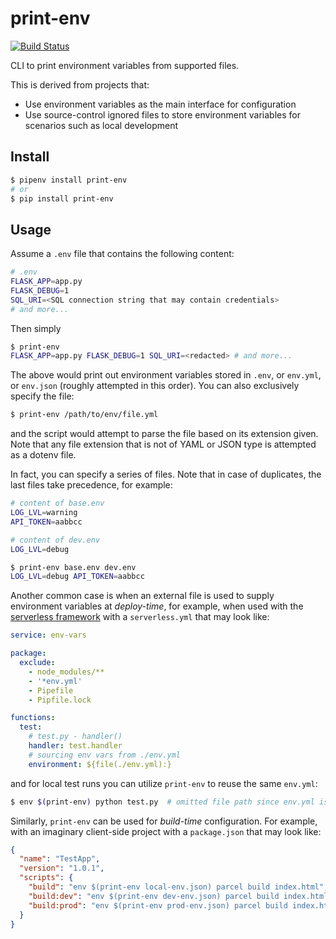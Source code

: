 print-env
===

[![Build Status](https://travis-ci.org/woozyking/print-env.svg?branch=master)](https://travis-ci.org/woozyking/print-env)

CLI to print environment variables from supported files.

This is derived from projects that:

- Use environment variables as the main interface for configuration
- Use source-control ignored files to store environment variables for scenarios such as local development

## Install

```bash
$ pipenv install print-env
# or
$ pip install print-env
```

## Usage

Assume a `.env` file that contains the following content:

```bash
# .env
FLASK_APP=app.py
FLASK_DEBUG=1
SQL_URI=<SQL connection string that may contain credentials>
# and more...
```

Then simply

```bash
$ print-env
FLASK_APP=app.py FLASK_DEBUG=1 SQL_URI=<redacted> # and more...
```

The above would print out environment variables stored in `.env`, or `env.yml`, or `env.json` (roughly attempted in this order). You can also exclusively specify the file:

```bash
$ print-env /path/to/env/file.yml
```

and the script would attempt to parse the file based on its extension given. Note that any file extension that is not of YAML or JSON type is attempted as a dotenv file.

In fact, you can specify a series of files. Note that in case of duplicates, the last files take precedence, for example:

```bash
# content of base.env
LOG_LVL=warning
API_TOKEN=aabbcc
```

```bash
# content of dev.env
LOG_LVL=debug
```

```bash
$ print-env base.env dev.env
LOG_LVL=debug API_TOKEN=aabbcc
```

Another common case is when an external file is used to supply environment variables at _deploy-time_, for example, when used with the [serverless framework](https://github.com/serverless/serverless) with a `serverless.yml` that may look like:

```yaml
service: env-vars

package:
  exclude:
    - node_modules/**
    - '*env.yml'
    - Pipefile
    - Pipfile.lock

functions:
  test:
    # test.py - handler()
    handler: test.handler
    # sourcing env vars from ./env.yml
    environment: ${file(./env.yml):}
```

and for local test runs you can utilize `print-env` to reuse the same `env.yml`:

```bash
$ env $(print-env) python test.py  # omitted file path since env.yml is on the default try-list
```

Similarly, `print-env` can be used for _build-time_ configuration. For example, with an imaginary client-side project with a `package.json` that may look like:

```json
{
  "name": "TestApp",
  "version": "1.0.1",
  "scripts": {
    "build": "env $(print-env local-env.json) parcel build index.html",
    "build:dev": "env $(print-env dev-env.json) parcel build index.html",
    "build:prod": "env $(print-env prod-env.json) parcel build index.html"
  }
}
```
